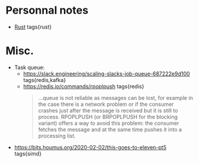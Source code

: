 # Personnal notes

* [Rust](https://github.com/azeq/notes/blob/master/rust.md) tags{rust}

# Misc.
- Task queue:
  - https://slack.engineering/scaling-slacks-job-queue-687222e9d100 tags{redis,kafka}
  - https://redis.io/commands/rpoplpush tags{redis}
    > ...queue is not reliable as messages can be lost, for example in the case there is a network problem or if the consumer crashes just after the message is received but it is still to process.
RPOPLPUSH (or BRPOPLPUSH for the blocking variant) offers a way to avoid this problem: the consumer fetches the message and at the same time pushes it into a processing list. 
- https://bits.houmus.org/2020-02-02/this-goes-to-eleven-pt5 tags{simd}
